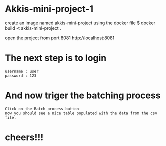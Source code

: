 # Akkis-mini-project-1

create an image named akkis-mini-project using the docker file
$ docker build -t akkis-mini-project .

  open the project from port 8081
http://localhost:8081

# The next step is to login

    username : user
    password : 123
    
# And now triger the batching process 
    Click on the Batch process button
    now you should see a nice table populated with the data from the csv file.
    
 #   cheers!!!







